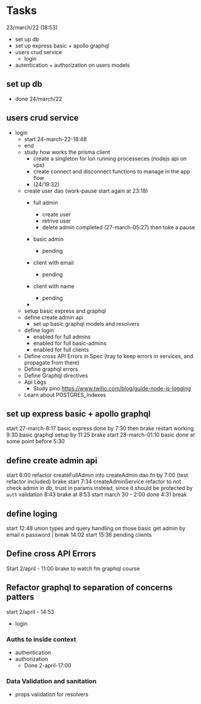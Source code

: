 #   Tasks

23/march/22 (18:53)
-   set up db
-   set up express basic + apollo graphql
-   users crud service
    -   login
-   autentication + authorization on users models

## set up db
-  done 24/march/22


## users crud service
- login 
  - start 24-march-22-18:48
  - end   
  - study how works the prisma client
    - create a singleton for lon running processeces (nodejs api on vps)
    - create connect and disconnect functions to manage in the app flow 
    - (24/19:32)
  - create user dao (work-pause start again at 23:18)
    - full admin
      - create user
      - retrive user 
      - delete admin 
        completed (27-march-05:27) then toke a pause
      
    - basic admin
      - pending
    - client with email
      - pending
    - client with name
      - pending
    - 
  - setup basic express and graphql
  - define create admin api
    - set up basic graphql models and resolvers
  - define login
    - enabled for full admins
    - enabled for full basic-admins
    - enabled for full clients
  - Define cross API Errors in Spec (tray to keep errors in services, and propagate from there)
  - Define graphql errors
  - Define Graphql directives 
  - Api Logs 
    - Study pino https://www.twilio.com/blog/guide-node-js-logging
  - Learn about POSTGRES_Indexes

    

## set up express basic + apollo graphql
start 27-march-6:17
basic express done by 7:30 then brake
restart working 9:30
basic graphql setup by 11:25 brake
start 28-march-01:10
basic done at some point before 5:30

## define create admin api 
start 6:00
refactor createFullAdmin into createAdmin dao.fn by 7:00 (test refactor included) brake
start 7:34
createAdminService
  refactor to not check admin in db, trust in params instead, since it should be protected by `auth`
validation 8:43
brake at 8:53
start march 30 - 2:00
done 4:31 break

## define loging
start 12:48
union types and query handling on those
basic get admin by email n password | break 14:02
start 15:36
pending clients

## Define cross API Errors
Start 
2/april - 11:00
brake to watch fm graphql course

## Refactor graphql to separation of concerns patters
start
2/april - 14:53
- login
### Auths to inside context
- authentication
- authorization
  - Done 2-april-17:00
### Data Validation and sanitation
- props validation for resolvers
